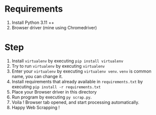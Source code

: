 # Requirements

1. Install Python 3.11 ++
2. Browser driver (mine using Chromedriver)

# Step

1. Install `virtualenv` by executing `pip install virtualenv`
2. Try to run `virtualenv` by executing `virtualenv`
3. Enter your `virtualenv` by executing `virtualenv venv`. `venv` is common name, you can change it.
4. Install requirements that already available in `requirements.txt` by executing `pip install -r requirements.txt`
5. Place your Browser driver in this directory
6. Run program by executing `py scrap.py`.
7. Voila ! Browser tab opened, and start processing automatically.
8. Happy Web Scrapping !
